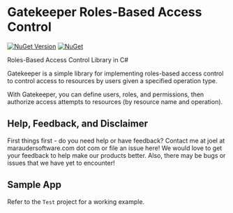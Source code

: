 # Gatekeeper Roles-Based Access Control

[![NuGet Version](https://img.shields.io/nuget/v/Gatekeeper.svg?style=flat)](https://www.nuget.org/packages/Gatekeeper/) [![NuGet](https://img.shields.io/nuget/dt/Gatekeeper.svg)](https://www.nuget.org/packages/Gatekeeper) 

Roles-Based Access Control Library in C#

Gatekeeper is a simple library for implementing roles-based access control to control access to resources by users given a specified operation type. 

With Gatekeeper, you can define users, roles, and permissions, then authorize access attempts to resources (by resource name and operation).

## Help, Feedback, and Disclaimer

First things first - do you need help or have feedback?  Contact me at joel at maraudersoftware.com dot com or file an issue here!  We would love to get your feedback to help make our products better.  Also, there may be bugs or issues that we have yet to encounter!  

## Sample App

Refer to the ```Test``` project for a working example.
 